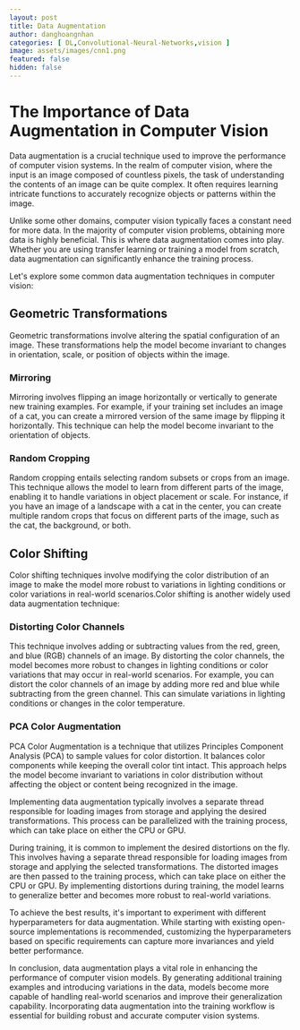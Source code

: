 ```yaml
---
layout: post
title: Data Augmentation
author: danghoangnhan
categories: [ DL,Convolutional-Neural-Networks,vision ]
image: assets/images/cnn1.png
featured: false
hidden: false
---
```


# The Importance of Data Augmentation in Computer Vision

Data augmentation is a crucial technique used to improve the performance of computer vision systems. In the realm of computer vision, where the input is an image composed of countless pixels, the task of understanding the contents of an image can be quite complex. It often requires learning intricate functions to accurately recognize objects or patterns within the image.

Unlike some other domains, computer vision typically faces a constant need for more data. In the majority of computer vision problems, obtaining more data is highly beneficial. This is where data augmentation comes into play. Whether you are using transfer learning or training a model from scratch, data augmentation can significantly enhance the training process.

Let's explore some common data augmentation techniques in computer vision:

## Geometric Transformations

Geometric transformations involve altering the spatial configuration of an image. These transformations help the model become invariant to changes in orientation, scale, or position of objects within the image.

### Mirroring

Mirroring involves flipping an image horizontally or vertically to generate new training examples. For example, if your training set includes an image of a cat, you can create a mirrored version of the same image by flipping it horizontally. This technique can help the model become invariant to the orientation of objects.

### Random Cropping

Random cropping entails selecting random subsets or crops from an image. This technique allows the model to learn from different parts of the image, enabling it to handle variations in object placement or scale. For instance, if you have an image of a landscape with a cat in the center, you can create multiple random crops that focus on different parts of the image, such as the cat, the background, or both.

## Color Shifting

Color shifting techniques involve modifying the color distribution of an image to make the model more robust to variations in lighting conditions or color variations in real-world scenarios.Color shifting is another widely used data augmentation technique:

### Distorting Color Channels

This technique involves adding or subtracting values from the red, green, and blue (RGB) channels of an image. By distorting the color channels, the model becomes more robust to changes in lighting conditions or color variations that may occur in real-world scenarios. For example, you can distort the color channels of an image by adding more red and blue while subtracting from the green channel. This can simulate variations in lighting conditions or changes in the color temperature.

### PCA Color Augmentation

PCA Color Augmentation is a technique that utilizes Principles Component Analysis (PCA) to sample values for color distortion. It balances color components while keeping the overall color tint intact. This approach helps the model become invariant to variations in color distribution without affecting the object or content being recognized in the image.

Implementing data augmentation typically involves a separate thread responsible for loading images from storage and applying the desired transformations. This process can be parallelized with the training process, which can take place on either the CPU or GPU.

During training, it is common to implement the desired distortions on the fly. This involves having a separate thread responsible for loading images from storage and applying the selected transformations. The distorted images are then passed to the training process, which can take place on either the CPU or GPU. By implementing distortions during training, the model learns to generalize better and becomes more robust to real-world variations.

To achieve the best results, it's important to experiment with different hyperparameters for data augmentation. While starting with existing open-source implementations is recommended, customizing the hyperparameters based on specific requirements can capture more invariances and yield better performance.

In conclusion, data augmentation plays a vital role in enhancing the performance of computer vision models. By generating additional training examples and introducing variations in the data, models become more capable of handling real-world scenarios and improve their generalization capability. Incorporating data augmentation into the training workflow is essential for building robust and accurate computer vision systems.
